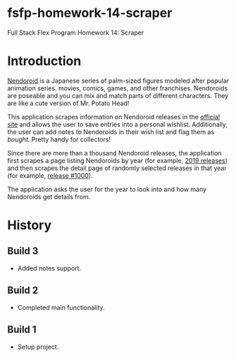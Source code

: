 # fsfp-homework-14-scraper

Full Stack Flex Program Homework 14: Scraper


# Introduction

[Nendoroid](https://www.goodsmile.info/en/aboutnendoroids) is a Japanese series of palm-sized figures modeled after popular animation series. movies, comics, games, and other franchises. Nendoroids are poseable and you can mix and match parts of different characters. They are like a cute version of Mr. Potato Head!

This application scrapes information on Nendoroid releases in the [official site](https://www.goodsmile.info/en/aboutnendoroids) and allows the user to save entries into a personal wishlist. Additionally, the user can add notes to Nendoroids in their wish list and flag them as _bought_. Pretty handy for collectors!

Since there are more than a thousand Nendoroid releases, the application first scrapes a page listing Nendoroids by year (for example, [2019 releases](https://www.goodsmile.info/en/products/category/nendoroid_series/released/2019)) and then scrapes the detail page of randomly selected releases in that year (for example, [release #1000](https://www.goodsmile.info/en/product/7868/Nendoroid+Snow+Miku+Snow+Princess+Ver.html)).

The application asks the user for the year to look into and how many Nendoroids get details from.


# History

## Build 3

* Added notes support.

## Build 2

* Completed main functionality.

## Build 1

* Setup project.
